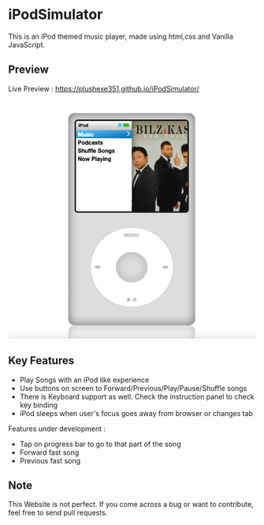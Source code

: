 # iPodSimulator

This is an iPod themed music player, made using html,css and Vanilla JavaScript.

## Preview

Live Preview : https://plushexe351.github.io/iPodSimulator/

![Preview Image](preview/previewimg.png)

## Key Features

- Play Songs with an iPod like experience
- Use buttons on screen to Forward/Previous/Play/Pause/Shuffle songs
- There is Keyboard support as well. Check the instruction panel to check key binding
- iPod sleeps when user's focus goes away from browser or changes tab

Features under development :

- Tap on progress bar to go to that part of the song
- Forward fast song
- Previous fast song

## Note

This Website is not perfect. If you come across a bug or want to contribute, feel free to send pull requests.
